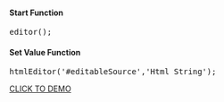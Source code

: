 
<div class="well">
<h4>Start Function</h4>
<pre>
editor();
</pre>

<h4>Set Value Function</h4>
<pre>
htmlEditor('#editableSource','Html String');
</pre>
</div>
<a href="http://ide.nseri.com/">CLICK TO DEMO</a>
